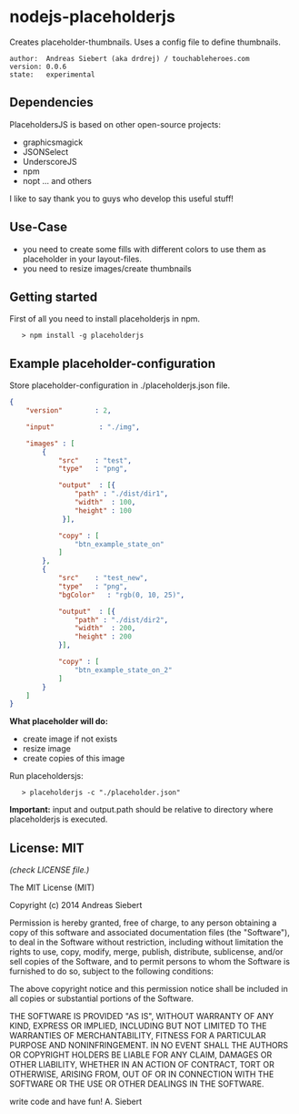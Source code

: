 nodejs-placeholderjs
====================

Creates placeholder-thumbnails. Uses a config file to define thumbnails.

    author:  Andreas Siebert (aka drdrej) / touchableheroes.com
    version: 0.0.6
    state:   experimental


## Dependencies

PlaceholdersJS is based on other open-source projects:
* graphicsmagick
* JSONSelect
* UnderscoreJS
* npm
* nopt
... and others

I like to say thank you to guys who develop this useful stuff!

## Use-Case
* you need to create some fills with different colors to use them as placeholder in your layout-files.
* you need to resize images/create thumbnails

## Getting started

First of all you need to install placeholderjs in npm.
```
   > npm install -g placeholderjs
```

## Example placeholder-configuration
Store placeholder-configuration in ./placeholderjs.json file.

```json
{
    "version"        : 2,

    "input"           : "./img",

    "images" : [
        {
            "src"    : "test",
            "type"   : "png",

            "output"  : [{
                "path" : "./dist/dir1",
                "width"  : 100,
                "height" : 100
             }],

            "copy" : [
                "btn_example_state_on"
            ]
        },
        {
            "src"    : "test_new",
            "type"   : "png",
            "bgColor"   : "rgb(0, 10, 25)",

            "output"  : [{
                "path" : "./dist/dir2",
                "width"  : 200,
                "height" : 200
            }],

            "copy" : [
                "btn_example_state_on_2"
            ]
        }
    ]
}
```

**What placeholder will do:**
* create image if not exists
* resize image
* create copies of this image

Run placeholdersjs:
```
   > placeholderjs -c "./placeholder.json"
```


**Important:** input and output.path should be relative to directory where placeholderjs is executed.

## License: MIT
*(check LICENSE file.)*

The MIT License (MIT)

Copyright (c) 2014 Andreas Siebert

Permission is hereby granted, free of charge, to any person obtaining a copy
of this software and associated documentation files (the "Software"), to deal
in the Software without restriction, including without limitation the rights
to use, copy, modify, merge, publish, distribute, sublicense, and/or sell
copies of the Software, and to permit persons to whom the Software is
furnished to do so, subject to the following conditions:

The above copyright notice and this permission notice shall be included in all
copies or substantial portions of the Software.

THE SOFTWARE IS PROVIDED "AS IS", WITHOUT WARRANTY OF ANY KIND, EXPRESS OR
IMPLIED, INCLUDING BUT NOT LIMITED TO THE WARRANTIES OF MERCHANTABILITY,
FITNESS FOR A PARTICULAR PURPOSE AND NONINFRINGEMENT. IN NO EVENT SHALL THE
AUTHORS OR COPYRIGHT HOLDERS BE LIABLE FOR ANY CLAIM, DAMAGES OR OTHER
LIABILITY, WHETHER IN AN ACTION OF CONTRACT, TORT OR OTHERWISE, ARISING FROM,
OUT OF OR IN CONNECTION WITH THE SOFTWARE OR THE USE OR OTHER DEALINGS IN THE
SOFTWARE.

write code and have fun!
A. Siebert

